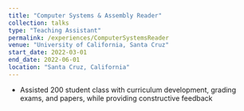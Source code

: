 ```yaml
---
title: "Computer Systems & Assembly Reader"
collection: talks
type: "Teaching Assistant"
permalink: /experiences/ComputerSystemsReader
venue: "University of California, Santa Cruz"
start_date: 2022-03-01
end_date: 2022-06-01
location: "Santa Cruz, California"
---
```


-  Assisted 200 student class with curriculum development, grading exams, and papers, while providing constructive feedback